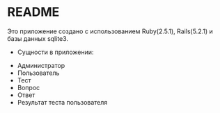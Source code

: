 # README

Это приложение создано с использованием Ruby(2.5.1), Rails(5.2.1) и базы данных sqlite3.

* Сущности в приложении:

- Администратор
- Пользователь
- Тест   
- Вопрос
- Ответ     
- Результат теста пользователя
